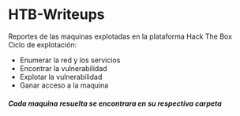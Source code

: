 # HTB-Writeups
Reportes de las maquinas explotadas en la plataforma Hack The Box      
Ciclo de explotación:
* Enumerar la red y los servicios
* Encontrar la vulnerabilidad
* Explotar la vulnerabilidad 
* Ganar acceso a la maquina  
##### Cada maquina resuelta se encontrara en su respectiva carpeta
